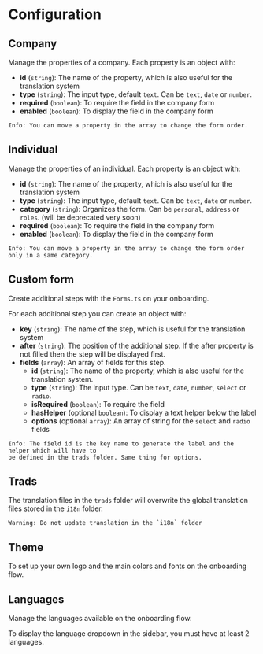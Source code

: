 # Configuration

## Company

Manage the properties of a company. Each property is an object with: 

- **id** (`string`): The name of the property, which is also useful for the translation system
- **type** (`string`): The input type, default `text`. Can be `text`, `date` or `number`.
- **required** (`boolean`): To require the field in the company form
- **enabled** (`boolean`): To display the field in the company form

```
Info: You can move a property in the array to change the form order.
```

## Individual

Manage the properties of an individual. Each property is an object with:

- **id** (`string`): The name of the property, which is also useful for the translation system
- **type** (`string`): The input type, default `text`. Can be `text`, `date` or `number`.
- **category** (`string`): Organizes the form. Can be `personal`, `address` or `roles`. (will be deprecated very soon)
- **required** (`boolean`): To require the field in the company form
- **enabled** (`boolean`): To display the field in the company form

```
Info: You can move a property in the array to change the form order only in a same category.
```

## Custom form

Create additional steps with the `Forms.ts` on your onboarding.

For each additional step you can create an object with:

- **key** (`string`): The name of the step, which is useful for the translation system
- **after** (`string`): The position of the additional step. If the after property is not filled then the step will be displayed first.
- **fields** (`array`): An array of fields for this step.
  - **id** (`string`): The name of the property, which is also useful for the translation system.
  - **type** (`string`): The input type. Can be `text`, `date`, `number`, `select` or `radio`.
  - **isRequired** (`boolean`): To require the field
  - **hasHelper** (optional `boolean`): To display a text helper below the label
  - **options** (optional `array`): An array of string for the `select` and `radio` fields

```
Info: The field id is the key name to generate the label and the helper which will have to 
be defined in the trads folder. Same thing for options.
```

## Trads

The translation files in the `trads` folder will overwrite the global translation files stored in the `i18n` folder.

```
Warning: Do not update translation in the `i18n` folder
```

## Theme

To set up your own logo and the main colors and fonts on the onboarding flow.

## Languages

Manage the languages available on the onboarding flow.

To display the language dropdown in the sidebar, you must have at least 2 languages.